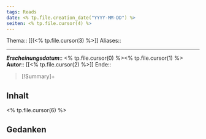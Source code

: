 ```yaml
---
tags: Reads
date: <% tp.file.creation_date("YYYY-MM-DD") %>
seiten: <% tp.file.cursor(4) %>
---
```

Thema:: [[(<% tp.file.cursor(3) %>]]
Aliases:: 

---
***Erscheinungsdatum***:: <% tp.file.cursor(0) %><% tp.file.cursor(1) %>
**Autor**:: [[<% tp.file.cursor(2) %>]]
Ende:: 

> [!Summary]+
> 

## Inhalt
<% tp.file.cursor(6) %>

## Gedanken
